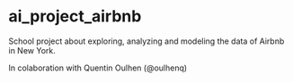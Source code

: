 # ai_project_airbnb
School project about exploring, analyzing and modeling the data of Airbnb in New York.

In colaboration with Quentin Oulhen (@oulhenq)
